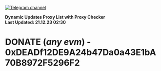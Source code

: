 [![Telegram channel](https://img.shields.io/endpoint?url=https://runkit.io/damiankrawczyk/telegram-badge/branches/master?url=https://t.me/n4z4v0d)](https://t.me/n4z4v0d) 

**Dynamic Updates Proxy List with Proxy Checker**  
**Last Updated: 21.12.23 02:30**

# DONATE (_any evm_) - 0xDEADf12DE9A24b47Da0a43E1bA70B8972F5296F2
